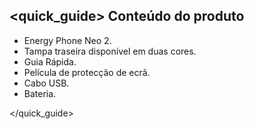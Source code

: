 ## <quick_guide> Conteúdo do produto

* Energy Phone Neo 2.
* Tampa traseira disponível em duas cores.
* Guia Rápida.
* Película de protecção de ecrã.
* Cabo USB.
* Bateria.

</quick_guide>
